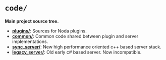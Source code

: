 # `code/`

**Main project source tree.**

* [**plugins/**](./plugins): Sources for Noda plugins.
* [**common/**](./common): Common code shared between plugin and server implementations.
* [**sync_server/**](./sync_server): New high performance oriented c++ based server stack.
* [**legacy_server/**](./server): Old early c# based server. Now incompatible.